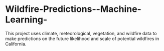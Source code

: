 # Wildfire-Predictions--Machine-Learning-
This project uses climate, meteorological, vegetation, and wildfire data to make predictions on the future likelihood and scale of potential wildfires in California.
